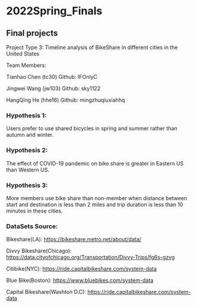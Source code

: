 # 2022Spring_Finals
## Final projects
Project Type 3:  Timeline analysis of BikeShare in different cities in the United States

Team Members:

Tianhao Chen (tc30)    Github: IFOnlyC

Jingwei Wang (jw103)  Github: sky1122

HangQing He (hhe16)  Github: mingzhuqiuxiahhq


### Hypothesis 1:

Users prefer to use shared bicycles in spring and summer rather than autumn and winter.
 
### Hypothesis 2:

The effect of COVID-19 pandemic on bike share is greater in Eastern US than Western US.

### Hypothesis 3:

More members use bike share than non-member when distance between start and destination is less than 2 miles and trip duration is less than 10 minutes in these cities.

### DataSets Source:

Bikeshare(LA): https://bikeshare.metro.net/about/data/

Divvy Bikeshare(Chicago): https://data.cityofchicago.org/Transportation/Divvy-Trips/fg6s-gzvg

Citibike(NYC): https://ride.capitalbikeshare.com/system-data

Blue Bike(Boston): https://www.bluebikes.com/system-data

Capital Bikeshare(Washton D.C): https://ride.capitalbikeshare.com/system-data

